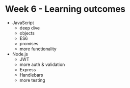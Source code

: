 # Week 6 - Learning outcomes


- JavaScript
  - deep dive
  - objects
  - ES6
  - promises
  - more functionality
- Node.js
  - JWT
  - more auth & validation
  - Express
  - Handlebars
  - more testing
